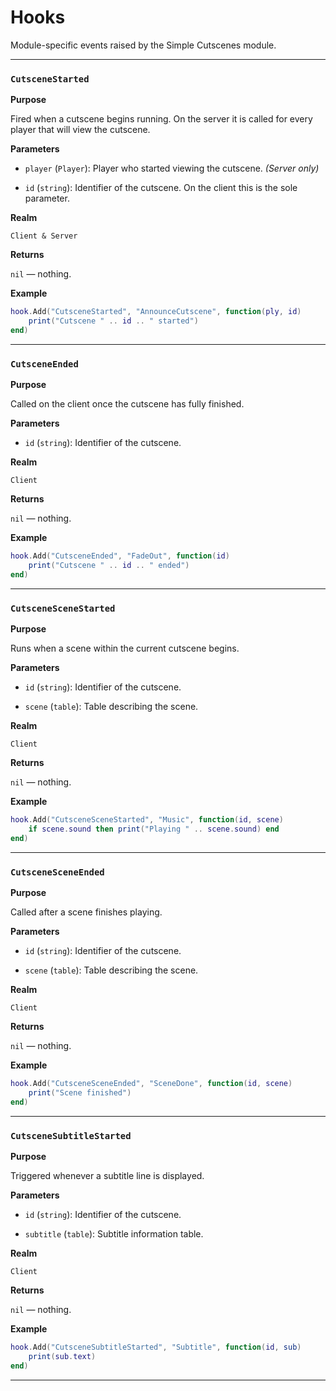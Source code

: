 # Hooks

Module-specific events raised by the Simple Cutscenes module.

---

### `CutsceneStarted`

**Purpose**

Fired when a cutscene begins running. On the server it is called for every player that will view the cutscene.

**Parameters**

* `player` (`Player`): Player who started viewing the cutscene. *(Server only)*

* `id` (`string`): Identifier of the cutscene. On the client this is the sole parameter.

**Realm**

`Client & Server`

**Returns**

`nil` — nothing.

**Example**

```lua
hook.Add("CutsceneStarted", "AnnounceCutscene", function(ply, id)
    print("Cutscene " .. id .. " started")
end)
```

---

### `CutsceneEnded`

**Purpose**

Called on the client once the cutscene has fully finished.

**Parameters**

* `id` (`string`): Identifier of the cutscene.

**Realm**

`Client`

**Returns**

`nil` — nothing.

**Example**

```lua
hook.Add("CutsceneEnded", "FadeOut", function(id)
    print("Cutscene " .. id .. " ended")
end)
```

---

### `CutsceneSceneStarted`

**Purpose**

Runs when a scene within the current cutscene begins.

**Parameters**

* `id` (`string`): Identifier of the cutscene.

* `scene` (`table`): Table describing the scene.

**Realm**

`Client`

**Returns**

`nil` — nothing.

**Example**

```lua
hook.Add("CutsceneSceneStarted", "Music", function(id, scene)
    if scene.sound then print("Playing " .. scene.sound) end
end)
```

---

### `CutsceneSceneEnded`

**Purpose**

Called after a scene finishes playing.

**Parameters**

* `id` (`string`): Identifier of the cutscene.

* `scene` (`table`): Table describing the scene.

**Realm**

`Client`

**Returns**

`nil` — nothing.

**Example**

```lua
hook.Add("CutsceneSceneEnded", "SceneDone", function(id, scene)
    print("Scene finished")
end)
```

---

### `CutsceneSubtitleStarted`

**Purpose**

Triggered whenever a subtitle line is displayed.

**Parameters**

* `id` (`string`): Identifier of the cutscene.

* `subtitle` (`table`): Subtitle information table.

**Realm**

`Client`

**Returns**

`nil` — nothing.

**Example**

```lua
hook.Add("CutsceneSubtitleStarted", "Subtitle", function(id, sub)
    print(sub.text)
end)
```

---

